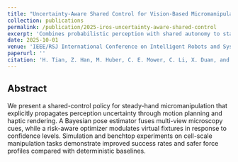 ```yaml
---
title: "Uncertainty-Aware Shared Control for Vision-Based Micromanipulation"
collection: publications
permalink: /publication/2025-iros-uncertainty-aware-shared-control
excerpt: 'Combines probabilistic perception with shared autonomy to stabilize micromanipulation under vision uncertainty.'
date: 2025-10-01
venue: 'IEEE/RSJ International Conference on Intelligent Robots and Systems (IROS)'
paperurl: ''
citation: 'H. Tian, Z. Han, M. Huber, C. E. Mower, C. Li, X. Duan, and C. Bergeles, "Uncertainty-Aware Shared Control for Vision-Based Micromanipulation," in Proc. IEEE/RSJ Int. Conf. Intelligent Robots and Systems (IROS), 2025.'
---
```


## Abstract
We present a shared-control policy for steady-hand micromanipulation that explicitly propagates perception uncertainty through motion planning and haptic rendering. A Bayesian pose estimator fuses multi-view microscopy cues, while a risk-aware optimizer modulates virtual fixtures in response to confidence levels. Simulation and benchtop experiments on cell-scale manipulation tasks demonstrate improved success rates and safer force profiles compared with deterministic baselines.

